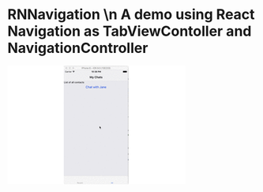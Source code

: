 # RNNavigation \n A demo using React Navigation as TabViewContoller and NavigationController


![alt tag](https://github.com/g-enius/RNNavigation/blob/master/demo.gif)
